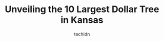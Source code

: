 ---
layout: ampstory
image: https://i0.wp.com/www.depkes.org/wp-content/uploads/2023/06/dollar-tree-0-in-kansas-1685968674.jpeg?resize=640,853
author: techidn
featured: false
description: Discover the impressive array of Dollar Tree options in Kansas, where you can find 10 of the largest Dollar Tree establishments in the area. From renowned classics to hidden gems, Kansas off
title: Unveiling the 10 Largest Dollar Tree in Kansas
cover:
   title: Unveiling the 10 Largest Dollar Tree in Kansas
   subtitle: Rickpate
   background: https://www.depkes.org/wp-content/uploads/2023/06/dollar-tree-0-in-kansas-1685968674.jpeg

pages: 
 - layout: thirds
   top: <h1>#1 Dollar Tree</h1>
   bottom: "<p>I dont shop many places (in person), but Dollar Tree is one that I have to go to. You see… Dollar Tree is always changing… whether its the seasonal section or a</p>"
   background: https://www.depkes.org/wp-content/uploads/2023/06/dollar-tree-1-in-kansas-1685968675.jpeg
   backgroundblur: true
 - layout: thirds
   top: <h1>#2 Dollar Tree</h1>
   bottom: "<p>4830 E Lincoln St, Wichita, KS 67218, United States</p>"
   background: https://www.depkes.org/wp-content/uploads/2023/06/dollar-tree-2-in-kansas-1685968675.jpeg
   cta:
      link: https://www.depkes.org/blog/unveiling-the-10-largest-dollar-tree-in-kansas/
      text: Unveiling the 10 Largest Dollar Tree in Kansas
 - layout: thirds
   top: <h1>#3 Dollar Tree</h1>
   bottom: "<p>6505 E 37th St N #200, Wichita, KS 67226, United States</p>"
   background: https://www.depkes.org/wp-content/uploads/2023/06/dollar-tree-3-in-kansas-1685968676.jpeg
   cta:
      link: https://www.depkes.org/blog/unveiling-the-10-largest-dollar-tree-in-kansas/
      text: Unveiling the 10 Largest Dollar Tree in Kansas
 - layout: thirds
   top: <h1>#4 Dollar Tree</h1>
   bottom: "<p>520 County Line Rd, Kansas City, KS 66103, United States</p>"
   background: https://images.unsplash.com/photo-1462556791646-c201b8241a94?ixlib=rb-4.0.3&ixid=MnwxMjA3fDB8MHxwaG90by1wYWdlfHx8fGVufDB8fHx8&auto=format&fit=crop&w=640&h=853&q=80
   cta:
      link: https://www.depkes.org/blog/unveiling-the-10-largest-dollar-tree-in-kansas/
      text: Unveiling the 10 Largest Dollar Tree in Kansas
 - layout: thirds
   top: <h1>#5 Dollar Tree</h1>
   bottom: "<p>2120 N Woodlawn St Ste 414, Wichita, KS 67208, United States</p>"
   background: https://images.unsplash.com/photo-1531169509526-f8f1fdaa4a67?ixlib=rb-4.0.3&ixid=MnwxMjA3fDB8MHxwaG90by1wYWdlfHx8fGVufDB8fHx8&auto=format&fit=crop&w=640&h=853&q=80
   cta:
      link: https://www.depkes.org/blog/unveiling-the-10-largest-dollar-tree-in-kansas/
      text: Unveiling the 10 Largest Dollar Tree in Kansas
 - layout: thirds
   top: <h1>#6 Dollar Tree</h1>
   bottom: "<p>11635 Metcalf Ave, Overland Park, KS 66210, United States</p>"
   background: https://images.unsplash.com/photo-1549241520-425e3dfc01cb?ixlib=rb-4.0.3&ixid=MnwxMjA3fDB8MHxwaG90by1wYWdlfHx8fGVufDB8fHx8&auto=format&fit=crop&w=640&h=853&q=80
   cta:
      link: https://www.depkes.org/blog/unveiling-the-10-largest-dollar-tree-in-kansas/
      text: Unveiling the 10 Largest Dollar Tree in Kansas
 - layout: thirds
   top: <h1>#7 Dollar Tree</h1>
   bottom: "<p>620 N Rock Rd Ste 100, Derby, KS 67037, United States</p>"
   background: https://images.unsplash.com/photo-1552083974-186346191183?ixlib=rb-4.0.3&ixid=MnwxMjA3fDB8MHxwaG90by1wYWdlfHx8fGVufDB8fHx8&auto=format&fit=crop&w=640&h=853&q=80
   cta:
      link: https://www.depkes.org/blog/unveiling-the-10-largest-dollar-tree-in-kansas/
      text: Unveiling the 10 Largest Dollar Tree in Kansas
 - layout: thirds
   middle: Continue reading...
   background: https://images.unsplash.com/photo-1524169358666-79f22534bc6e?ixlib=rb-4.0.3&ixid=MnwxMjA3fDB8MHxwaG90by1wYWdlfHx8fGVufDB8fHx8&auto=format&fit=crop&w=640&h=853&q=80
   cta:
      link: https://www.depkes.org/blog/unveiling-the-10-largest-dollar-tree-in-kansas/
      text: Unveiling the 10 Largest Dollar Tree in Kansas
      
---